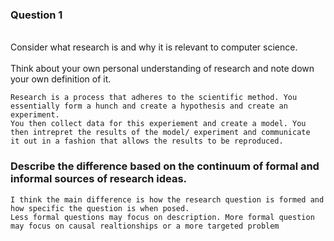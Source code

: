 <h3> Question 1 </h3>
<br>Consider what research is and why it is relevant to computer science. </br>
<br>Think about your own personal understanding of research and note down your own definition of it.</br>

```
Research is a process that adheres to the scientific method. You essentially form a hunch and create a hypothesis and create an experiment. 
You then collect data for this experiement and create a model. You then intrepret the results of the model/ experiment and communicate 
it out in a fashion that allows the results to be reproduced. 

```
<h3>Describe the difference based on the continuum of formal and informal sources of research ideas.</h3>

```
I think the main difference is how the research question is formed and how specific the question is when posed. 
Less formal questions may focus on description. More formal question may focus on causal realtionships or a more targeted problem
```
